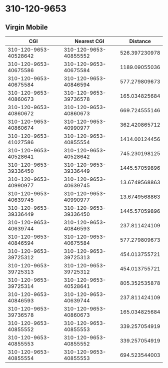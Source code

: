 # 310-120-9653
## Virgin Mobile


| CGI | Nearest CGI | Distance |
|-----|-------------|----------|
| 310-120-9653-40528642 | 310-120-9653-40855552 | 526.397230978 |
| 310-120-9653-40675586 | 310-120-9653-40675584 | 1189.09055036 |
| 310-120-9653-40675584 | 310-120-9653-40846594 | 577.279809673 |
| 310-120-9653-40860673 | 310-120-9653-39736578 | 165.034825684 |
| 310-120-9653-40860672 | 310-120-9653-40860673 | 669.724555146 |
| 310-120-9653-40860674 | 310-120-9653-40990977 | 362.420865712 |
| 310-120-9653-41027586 | 310-120-9653-40855554 | 1414.00124456 |
| 310-120-9653-40528641 | 310-120-9653-40528642 | 745.230198125 |
| 310-120-9653-39336450 | 310-120-9653-39336449 | 1445.57059896 |
| 310-120-9653-40990977 | 310-120-9653-40639745 | 13.6749568863 |
| 310-120-9653-40639745 | 310-120-9653-40990977 | 13.6749568863 |
| 310-120-9653-39336449 | 310-120-9653-39336450 | 1445.57059896 |
| 310-120-9653-40639744 | 310-120-9653-40846593 | 237.811424109 |
| 310-120-9653-40846594 | 310-120-9653-40675584 | 577.279809673 |
| 310-120-9653-39725312 | 310-120-9653-39725313 | 454.013755721 |
| 310-120-9653-39725313 | 310-120-9653-39725312 | 454.013755721 |
| 310-120-9653-39725314 | 310-120-9653-40528641 | 805.352535878 |
| 310-120-9653-40846593 | 310-120-9653-40639744 | 237.811424109 |
| 310-120-9653-39736578 | 310-120-9653-40860673 | 165.034825684 |
| 310-120-9653-40855552 | 310-120-9653-40855553 | 339.257054919 |
| 310-120-9653-40855553 | 310-120-9653-40855552 | 339.257054919 |
| 310-120-9653-40855554 | 310-120-9653-40855553 | 694.523544003 |
